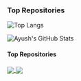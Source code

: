 ### Top Repositories

![Top Langs](https://github-readme-stats.vercel.app/api/top-langs/?username=ayusharyaneth&layout=compact&theme=buefy)

![Ayush's GitHub Stats](https://github-readme-stats.vercel.app/api?username=ayusharyaneth&show_icons=true&theme=buefy&count_private=true&hide=prs)




#### Top Repositories


<a href="https://github.com/ayusharyaneth/github-readme-stats">
  <img align="center" src="https://github-readme-stats.vercel.app/api/pin/?username=ayusharyaneth&repo=github-readme-stats&theme=buefy" />
</a>
<a href="https://github.com/anuraghazra/anuraghazra.github.io">
  <img align="center" src="https://github-readme-stats.vercel.app/api/pin/?username=anuraghazra&repo=anuraghazra.github.io&theme=buefy" />
</a>

<br />
<br />